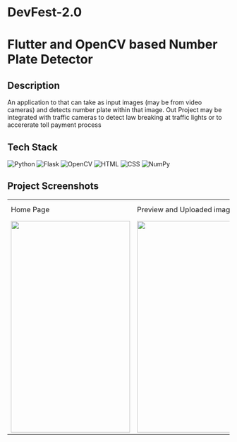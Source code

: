 # DevFest-2.0
# Flutter and OpenCV based Number Plate Detector

## Description
An application to that can take as input images (may be from video cameras) and detects number plate within that image. Out Project may be integrated with traffic cameras to detect law breaking at traffic lights or to accererate toll payment process

## Tech Stack
<img alt="Python" src="https://img.shields.io/badge/python-%2314354C.svg?style=for-the-badge&logo=python&logoColor=white"/> <img alt="Flask" src="https://img.shields.io/badge/flask-%23000.svg?style=for-the-badge&logo=flask&logoColor=white"/> <img alt = "OpenCV" src="https://img.shields.io/badge/opencv-%23white.svg?style=for-the-badge&logo=opencv&logoColor=white"/> <img alt = "HTML" src="https://img.shields.io/badge/html5-%23E34F26.svg?style=for-the-badge&logo=html5&logoColor=white"/> <img alt = "CSS" src="https://img.shields.io/badge/bootstrap-%23563D7C.svg?style=for-the-badge&logo=bootstrap&logoColor=white"/>  <img alt = "NumPy" src="https://img.shields.io/badge/numpy-%23013243.svg?style=for-the-badge&logo=numpy&logoColor=white"/>

## Project Screenshots
<table>
  <tr>
    <td>Home Page</td>
     <td>Preview and Uploaded image</td>
     <td>Final results (Detected numberplate)</td>
  </tr>
  <tr>
    <td><img src="https://drive.google.com/file/d/1lo4Dr3IthT2KEDCph8WCq2k55rmOxAk5/view?usp=sharing" width=270 height=480></td>
    <td><img src="https://drive.google.com/file/d/1j8a2sDDS8Cwsx7ZvdrPVFMhUazJTxv8s/view?usp=sharing" width=270 height=480></td>
    <td><img src="https://drive.google.com/file/d/1vmphRbJ07uQjwkuuMWaSUrb6y1KIA6Pb/view?usp=sharing" width=270 height=480></td>
  </tr>
 </table>
